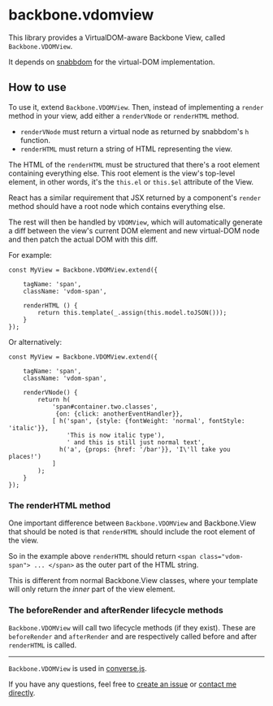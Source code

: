 # backbone.vdomview

This library provides a VirtualDOM-aware Backbone View, called
`Backbone.VDOMView`.

It depends on [snabbdom](https://github.com/snabbdom/snabbdom) for the
virtual-DOM implementation.

## How to use

To use it, extend `Backbone.VDOMView`. Then, instead of implementing a `render`
method in your view, add either a `renderVNode` or `renderHTML` method.

* `renderVNode` must return a virtual node as returned by snabbdom's `h` function.
* `renderHTML` must return a string of HTML representing the view.

The HTML of the `renderHTML` must be structured that there's a root element
containing everything else. This root element is the view's top-level element,
in other words, it's the `this.el` or `this.$el` attribute of the View.

React has a similar requirement that JSX returned by a component's `render` method
should have a root node which contains everything else.

The rest will then be handled by `VDOMView`, which will automatically
generate a diff between the view's current DOM element and new virtual-DOM
node and then patch the actual DOM with this diff.

For example:

    const MyView = Backbone.VDOMView.extend({

        tagName: 'span',
        className: 'vdom-span',

        renderHTML () {
            return this.template(_.assign(this.model.toJSON()));
        }
    });

Or alternatively:

    const MyView = Backbone.VDOMView.extend({

        tagName: 'span',
        className: 'vdom-span',

        renderVNode() {
            return h(
                'span#container.two.classes',
                 {on: {click: anotherEventHandler}},
                [ h('span', {style: {fontWeight: 'normal', fontStyle: 'italic'}},
                    'This is now italic type'),
                    ' and this is still just normal text',
                  h('a', {props: {href: '/bar'}}, 'I\'ll take you places!')
                ]
            );
        }
    });

### The renderHTML method

One important difference between `Backbone.VDOMView` and Backbone.View that
should be noted is that `renderHTML` should include the root element of the
view.

So in the example above `renderHTML` should return `<span class="vdom-span"> ... </span>`
as the outer part of the HTML string.

This is different from normal Backbone.View classes, where your template will
only return the *inner* part of the view element.


### The beforeRender and afterRender lifecycle methods

`Backbone.VDOMView` will call two lifecycle methods (if they exist).
These are `beforeRender` and `afterRender` and are respectively called
before and after `renderHTML` is called.

---

`Backbone.VDOMView` is used in [converse.js](https://conversejs.org).

If you have any questions, feel free to [create an issue](https://github.com/jcbrand/backbone.vdomview/issues)
or [contact me directly](http://opkode.com/contact.html).
